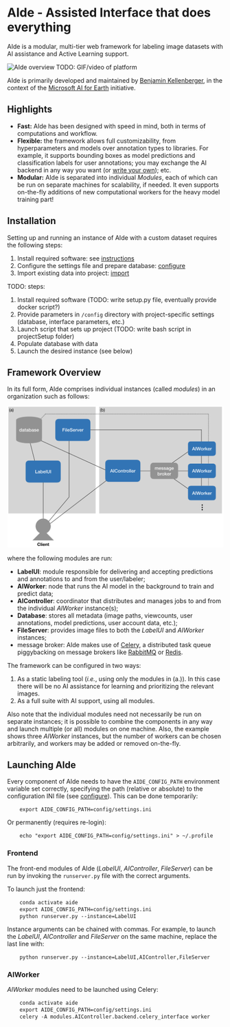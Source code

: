 # AIde - Assisted Interface that does everything

AIde is a modular, multi-tier web framework for labeling image datasets with AI assistance and Active Learning support.

![AIde overview](doc/figures/AIde_animal_hero.png)
TODO: GIF/video of platform


AIde is primarily developed and maintained by [Benjamin Kellenberger](https://www.wur.nl/en/Persons/Benjamin-BA-Benjamin-Kellenberger-MSc.htm), in the context of the [Microsoft AI for Earth](https://www.microsoft.com/en-us/ai/ai-for-earth) initiative.


## Highlights

* **Fast:** AIde has been designed with speed in mind, both in terms of computations and workflow.
* **Flexible:** the framework allows full customizability, from hyperparameters and models over annotation types to libraries. For example, it supports bounding boxes as model predictions and classification labels for user annotations; you may exchange the AI backend in any way you want (or [write your own](doc/custom_model.md)); etc.
* **Modular:** AIde is separated into individual _Modules_, each of which can be run on separate machines for scalability, if needed. It even supports on-the-fly additions of new computational workers for the heavy model training part!




## Installation

Setting up and running an instance of AIde with a custom dataset requires the following steps:
1. Install required software: see [instructions](doc/install.md)
2. Configure the settings file and prepare database: [configure](doc/configure_settings.md)
3. Import existing data into project: [import](doc/import_data.md)


TODO: steps:
1. Install required software (TODO: write setup.py file, eventually provide docker script?)
2. Provide parameters in `/config` directory with project-specific settings (database, interface parameters, etc.)
3. Launch script that sets up project (TODO: write bash script in projectSetup folder)
4. Populate database with data
5. Launch the desired instance (see below)



## Framework Overview

In its full form, AIde comprises individual instances (called _modules_) in an organization such as follows:

![AIde module diagram](doc/figures/AIde_diagram.png)

where the following modules are run:
* **LabelUI**: module responsible for delivering and accepting predictions and annotations to and from the user/labeler;
* **AIWorker**: node that runs the AI model in the background to train and predict data;
* **AIController**: coordinator that distributes and manages jobs to and from the individual _AIWorker_ instance(s);
* **Database**: stores all metadata (image paths, viewcounts, user annotations, model predictions, user account data, etc.);
* **FileServer**: provides image files to both the _LabelUI_ and _AIWorker_ instances;
* message broker: AIde makes use of [Celery](http://www.celeryproject.org/), a distributed task queue piggybacking on message brokers like [RabbitMQ](https://www.rabbitmq.com/) or [Redis](https://redis.io/).


The framework can be configured in two ways:
1. As a static labeling tool (_i.e._, using only the modules in (a.)). In this case there will be no AI assistance for learning and prioritizing the relevant images.
2. As a full suite with AI support, using all modules.

Also note that the individual modules need not necessarily be run on separate instances; it is possible to combine the components in any way and launch multiple (or all) modules on one machine. Also, the example shows three _AIWorker_ instances, but the number of workers can be chosen arbitrarily, and workers may be added or removed on-the-fly.



## Launching AIde

Every component of AIde needs to have the `AIDE_CONFIG_PATH` environment variable set correctly, specifying the path (relative or absolute) to the configuration INI file (see [configure](doc/configure_settings.md)). This can be done temporarily:
```
    export AIDE_CONFIG_PATH=config/settings.ini
```

Or permanently (requires re-login):
```
    echo "export AIDE_CONFIG_PATH=config/settings.ini" > ~/.profile
```


### Frontend
The front-end modules of AIde (_LabelUI_, _AIController_, _FileServer_) can be run by invoking the `runserver.py` file with the correct arguments.

To launch just the frontend:
```
    conda activate aide
    export AIDE_CONFIG_PATH=config/settings.ini
    python runserver.py --instance=LabelUI
```

Instance arguments can be chained with commas. For example, to launch the _LabelUI_, _AIController_ and _FileServer_ on the same machine, replace the last line with:
```
    python runserver.py --instance=LabelUI,AIController,FileServer
```


### AIWorker
_AIWorker_ modules need to be launched using Celery:
```
    conda activate aide
    export AIDE_CONFIG_PATH=config/settings.ini
    celery -A modules.AIController.backend.celery_interface worker
```